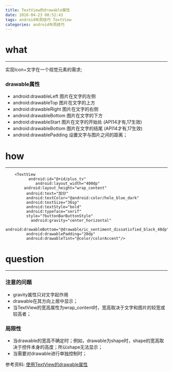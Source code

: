 ```yaml
---
title: TextView的drawable属性
date: 2016-04-23 08:52:43
tags: android布局技巧 TextView
categories: android布局技巧
---
```

# what
---
实现Icon+文字在一个视觉元素的需求;
### drawable属性
* android:drawableLeft 图片在文字的左侧  
* android:drawableTop 图片在文字的上方  
* android:drawableRight 图片在文字的右侧  
* android:drawableBottom 图片在文字的下方  
* android:drawableStart 图片在文字的开始处 (API14才有,17生效)  
* android:drawableBottom  图片在文字的结尾 (API14才有,17生效)  
* android:drawablePadding 设置文字与图片之间的距离；  


# how
---
		<TextView
      	 	  android:id="@+id/plus_tv"
				 android:layout_width="400dp"
            android:layout_height="wrap_content"
       		 android:text="加分"
        	 android:textColor="@android:color/holo_blue_dark"  
        	 android:textSize="36sp"
        	 android:textStyle="bold"
        	 android:typeface="serif"  
       		 style="?buttonBarButtonStyle"
    		   android:gravity="center_horizontal"
        	 android:drawableBottom="@drawable/ic_sentiment_dissatisfied_black_48dp"
        	 android:drawablePadding="20dp"
        	 android:drawableTint="@color/colorAccent"/>  



# question
---
### 注意的问题
* gravity属性只对文字起作用  
* drawable在其方向上居中显示；
* 当TextView的宽高属性为wrap_content时，宽高取决于文字和图片的较宽或较高者；
### 局限性
* 当drawable的宽高不确定时；例如，drawable为shape时，shape的宽高取决于控件本身的高度；所以shape无法显示；  
* 当需要对drawable进行单独控制时；

参考资料: [使用TextView的drawable属性](http://toughcoder.net/blog/2015/05/20/android-layout-trick-drawable-of-textview/)
